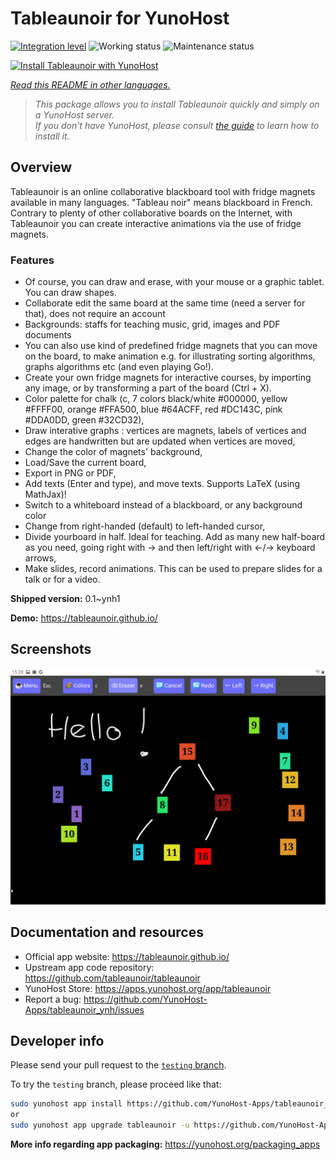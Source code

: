 <!--
N.B.: This README was automatically generated by <https://github.com/YunoHost/apps/tree/master/tools/readme_generator>
It shall NOT be edited by hand.
-->

# Tableaunoir for YunoHost

[![Integration level](https://apps.yunohost.org/badge/integration/tableaunoir)](https://ci-apps.yunohost.org/ci/apps/tableaunoir/)
![Working status](https://apps.yunohost.org/badge/state/tableaunoir)
![Maintenance status](https://apps.yunohost.org/badge/maintained/tableaunoir)

[![Install Tableaunoir with YunoHost](https://install-app.yunohost.org/install-with-yunohost.svg)](https://install-app.yunohost.org/?app=tableaunoir)

*[Read this README in other languages.](./ALL_README.md)*

> *This package allows you to install Tableaunoir quickly and simply on a YunoHost server.*  
> *If you don't have YunoHost, please consult [the guide](https://yunohost.org/install) to learn how to install it.*

## Overview

Tableaunoir is an online collaborative blackboard tool with fridge magnets available in many languages. "Tableau noir" means blackboard in French. Contrary to plenty of other collaborative boards on the Internet, with Tableaunoir you can create interactive animations via the use of fridge magnets.

### Features

- Of course, you can draw and erase, with your mouse or a graphic tablet. You can draw shapes.
- Collaborate edit the same board at the same time (need a server for that), does not require an account
- Backgrounds: staffs for teaching music, grid, images and PDF documents
- You can also use kind of predefined fridge magnets that you can move on the board, to make animation e.g. for illustrating sorting algorithms, graphs algorithms etc (and even playing Go!).
- Create your own fridge magnets for interactive courses, by importing any image, or by transforming a part of the board (Ctrl + X).
- Color palette for chalk (c, 7 colors black/white #000000, yellow #FFFF00, orange #FFA500, blue #64ACFF, red #DC143C, pink #DDA0DD, green #32CD32),
- Draw interative graphs : vertices are magnets, labels of vertices and edges are handwritten but are updated when vertices are moved,
- Change the color of magnets' background,
- Load/Save the current board,
- Export in PNG or PDF,
- Add texts (Enter and type), and move texts. Supports LaTeX (using MathJax)!
- Switch to a whiteboard instead of a blackboard, or any background color
- Change from right-handed (default) to left-handed cursor,
- Divide yourboard in half. Ideal for teaching. Add as many new half-board as you need, going right with → and then left/right with ←/→ keyboard arrows,
- Make slides, record animations. This can be used to prepare slides for a talk or for a video.


**Shipped version:** 0.1~ynh1

**Demo:** <https://tableaunoir.github.io/>

## Screenshots

![Screenshot of Tableaunoir](./doc/screenshots/screenshot.jpg)

## Documentation and resources

- Official app website: <https://tableaunoir.github.io/>
- Upstream app code repository: <https://github.com/tableaunoir/tableaunoir>
- YunoHost Store: <https://apps.yunohost.org/app/tableaunoir>
- Report a bug: <https://github.com/YunoHost-Apps/tableaunoir_ynh/issues>

## Developer info

Please send your pull request to the [`testing` branch](https://github.com/YunoHost-Apps/tableaunoir_ynh/tree/testing).

To try the `testing` branch, please proceed like that:

```bash
sudo yunohost app install https://github.com/YunoHost-Apps/tableaunoir_ynh/tree/testing --debug
or
sudo yunohost app upgrade tableaunoir -u https://github.com/YunoHost-Apps/tableaunoir_ynh/tree/testing --debug
```

**More info regarding app packaging:** <https://yunohost.org/packaging_apps>
